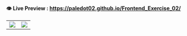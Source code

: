 
#### :eye: Live Preview : https://paledot02.github.io/Frontend_Exercise_02/

|  |  |
| :-------------: |:-------------:|
| ![][img_1] | ![][img_2] |

[img_1]: ./img/gif_02.gif
[img_2]: ./img/gif_03.gif

